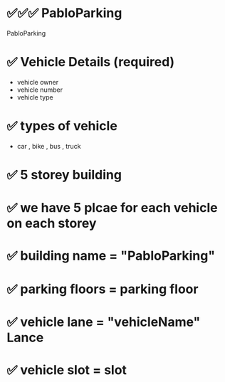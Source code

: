 # ✅✅✅ PabloParking

PabloParking

# ✅ Vehicle Details (required)

-    vehicle owner
-    vehicle number
-    vehicle type

# ✅ types of vehicle

-    car , bike , bus , truck

# ✅ 5 storey building

# ✅ we have 5 plcae for each vehicle on each storey

#

# ✅ building name = "PabloParking"

# ✅ parking floors = parking floor

# ✅ vehicle lane = "vehicleName" Lance

# ✅ vehicle slot = slot
